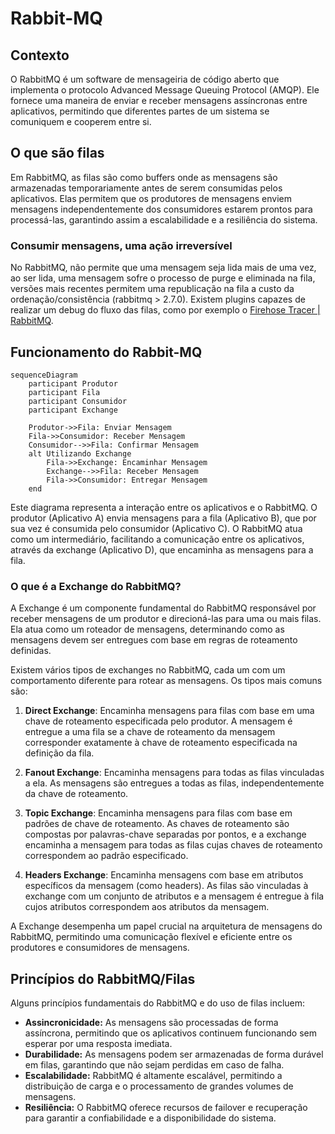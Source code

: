 # Rabbit-MQ

## Contexto

O RabbitMQ é um software de mensageiria de código aberto que implementa o protocolo Advanced Message Queuing Protocol (AMQP). Ele fornece uma maneira de enviar e receber mensagens assíncronas entre aplicativos, permitindo que diferentes partes de um sistema se comuniquem e cooperem entre si.

## O que são filas

Em RabbitMQ, as filas são como buffers onde as mensagens são armazenadas temporariamente antes de serem consumidas pelos aplicativos. Elas permitem que os produtores de mensagens enviem mensagens independentemente dos consumidores estarem prontos para processá-las, garantindo assim a escalabilidade e a resiliência do sistema.

### Consumir mensagens, uma ação irreversível 

No RabbitMQ, não permite que uma mensagem seja lida mais de uma vez, ao ser lida, uma mensagem sofre o processo de purge e eliminada na fila, versões mais recentes permitem uma republicação na fila a custo da ordenação/consistência (rabbitmq > 2.7.0). Existem plugins capazes de realizar um debug do fluxo das filas, como por exemplo o [Firehose Tracer | RabbitMQ](https://www.rabbitmq.com/docs/firehose).

## Funcionamento do Rabbit-MQ

```mermaid
sequenceDiagram
    participant Produtor
    participant Fila
    participant Consumidor
    participant Exchange

    Produtor->>Fila: Enviar Mensagem
    Fila->>Consumidor: Receber Mensagem
    Consumidor-->>Fila: Confirmar Mensagem
    alt Utilizando Exchange
        Fila->>Exchange: Encaminhar Mensagem
        Exchange-->>Fila: Receber Mensagem
        Fila->>Consumidor: Entregar Mensagem
    end
```

Este diagrama representa a interação entre os aplicativos e o RabbitMQ. O produtor (Aplicativo A) envia mensagens para a fila (Aplicativo B), que por sua vez é consumida pelo consumidor (Aplicativo C). O RabbitMQ atua como um intermediário, facilitando a comunicação entre os aplicativos, através da exchange (Aplicativo D), que encaminha as mensagens para a fila.

### O que é a Exchange do RabbitMQ?

A Exchange é um componente fundamental do RabbitMQ responsável por receber mensagens de um produtor e direcioná-las para uma ou mais filas. Ela atua como um roteador de mensagens, determinando como as mensagens devem ser entregues com base em regras de roteamento definidas.

Existem vários tipos de exchanges no RabbitMQ, cada um com um comportamento diferente para rotear as mensagens. Os tipos mais comuns são:

1. **Direct Exchange**: Encaminha mensagens para filas com base em uma chave de roteamento especificada pelo produtor. A mensagem é entregue a uma fila se a chave de roteamento da mensagem corresponder exatamente à chave de roteamento especificada na definição da fila.

2. **Fanout Exchange**: Encaminha mensagens para todas as filas vinculadas a ela. As mensagens são entregues a todas as filas, independentemente da chave de roteamento.

3. **Topic Exchange**: Encaminha mensagens para filas com base em padrões de chave de roteamento. As chaves de roteamento são compostas por palavras-chave separadas por pontos, e a exchange encaminha a mensagem para todas as filas cujas chaves de roteamento correspondem ao padrão especificado.

4. **Headers Exchange**: Encaminha mensagens com base em atributos específicos da mensagem (como headers). As filas são vinculadas à exchange com um conjunto de atributos e a mensagem é entregue à fila cujos atributos correspondem aos atributos da mensagem.

A Exchange desempenha um papel crucial na arquitetura de mensagens do RabbitMQ, permitindo uma comunicação flexível e eficiente entre os produtores e consumidores de mensagens.

## Princípios do RabbitMQ/Filas

Alguns princípios fundamentais do RabbitMQ e do uso de filas incluem:

- **Assincronicidade:** As mensagens são processadas de forma assíncrona, permitindo que os aplicativos continuem funcionando sem esperar por uma resposta imediata.
- **Durabilidade:** As mensagens podem ser armazenadas de forma durável em filas, garantindo que não sejam perdidas em caso de falha.
- **Escalabilidade:** RabbitMQ é altamente escalável, permitindo a distribuição de carga e o processamento de grandes volumes de mensagens.
- **Resiliência:** O RabbitMQ oferece recursos de failover e recuperação para garantir a confiabilidade e a disponibilidade do sistema.
